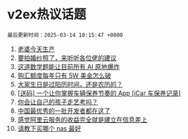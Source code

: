 # v2ex热议话题

`最后更新时间：2025-03-14 10:15:47 +0800`

1. [老婆今天生产](https://www.v2ex.com/t/1118101)
1. [要拍婚纱照了，来听听各位佬的建议](https://www.v2ex.com/t/1118043)
1. [这道数学题能让目前所有 AI 原地爆炸](https://www.v2ex.com/t/1118105)
1. [购汇额度每年只有 5W 美金怎么破](https://www.v2ex.com/t/1118038)
1. [大家生日是过阳历时间，还是农历的？](https://www.v2ex.com/t/1118041)
1. [[送码] 一个让你掌握车辆保养节奏的 App [iCar 车保养记录]](https://www.v2ex.com/t/1118078)
1. [你会让自己的孩子走艺考吗？](https://www.v2ex.com/t/1118074)
1. [中国最优秀的一批开发者都在这了](https://www.v2ex.com/t/1118175)
1. [感觉阿里云服务的收益完全就是建立在信息差上](https://www.v2ex.com/t/1118071)
1. [请教下买哪个 nas 最好](https://www.v2ex.com/t/1118189)


